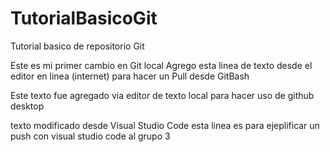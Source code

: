 # TutorialBasicoGit
Tutorial basico de repositorio Git

Este es mi primer cambio en Git local
Agrego esta linea de texto desde el editor en linea (internet) para hacer un Pull desde GitBash

Este texto fue agregado via editor de texto local para hacer uso de github desktop

texto modificado desde Visual Studio Code
esta linea es para ejeplificar un push con visual studio code al grupo 3

